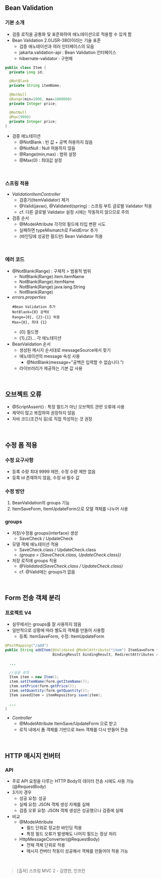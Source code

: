 ## Bean Validation
### 기본 소개
- 검증 로직을 공통화 및 표준화하여 애노테이션으로 적용할 수 있게 함
- Bean Validation 2.0(JSR-380)이라는 기술 표준
  - 검증 애노테이션과 여러 인터페이스의 모음
  - jakarta.validation-api : Bean Validation 인터페이스
  - hibernate-validator : 구현체
  
~~~java
public class Item {
  private Long id;
  
  @NotBlank
  private String itemName;
  
  @NotNull
  @Range(min=1000, max=1000000)
  private Integer price;
  
  @NotNull
  @Max(9999)
  private Integer price;
}
~~~
- 검증 애노테이션 
  - @NotBlank : 빈 값 + 공백 허용하지 않음
  - @NotNull : Null 허용하지 않음
  - @Range(min,max) : 범위 설정
  - @Max(0) : 최대값 설정
<br>

### 스프링 적용
- _ValidationItemController_
  - 검증기(ItemValidator) 제거
  - @Valid(javax), @Validated(spring) : 스프링 부트 글로벌 Validator 적용
  - cf. 다른 글로벌 Validator 설정 시에는 작동하지 않으므로 주의
- 검증 순서
  - @ModelAttribute 각각의 필드에 타입 변환 시도
  - 실패하면 typeMismatch로 FieldError 추가
  - (바인딩에 성공한 필드만) Bean Validator 적용
<br>

### 에러 코드
- @NotBlank(Range) : 구체적 > 범용적 범위
  - NotBlank(Range).item.itemName
  - NotBlank(Range).itemName
  - NotBlank(Range).java.lang.String
  - NotBlank(Range)
- _errors.properties_
  ~~~
  #Bean Validation 추가
  NotBlank={0} 공백X
  Range={0}, {2}~{1} 허용
  Max={0}, 최대 {1}
  ~~~
  - {0} 필드명
  - {1},{2}... 각 애노테이션
- BeanValidation 순서
  - 생성된 메시지 순서대로 messageSource에서 찾기
  - 애노테이션의 message 속성 사용
    - @NotBlank(message="공백은 입력할 수 없습니다.")
  - 라이브러리가 제공하는 기본 값 사용
<br>

## 오브젝트 오류
- @ScriptAssert() : 특정 필드가 아닌 오브젝트 관련 오류에 사용
- 제약이 많고 복잡하여 권장하지 않음
- 자바 코드(조건식 등)로 직접 작성하는 것 권장
<br>

## 수정 폼 적용
### 수정 요구사항
- 등록 수량 최대 9999 제한, 수정 수량 제한 없음
- 등록 id 존재하지 않음, 수정 id 필수 값

### 수정 방안
1. BeanValidation의 groups 기능
2. ItemSaveForm, ItemUpdateForm으로 모델 객체를 나누어 사용

### groups
- 저장/수정용 groups(interface) 생성
  - SaveCheck / UpdateCheck
- 모델 객체 애노테이션 적용
  - SaveCheck.class / UpdateCheck.class
  - _(groups = {SaveCheck.class, UpdateCheck.class})_
- 저장 로직에 groups 적용
  - _@Validated(SaveCheck.class / UpdateCheck.class)_
  - cf. @Valid에는 groups가 없음
<br>

## Form 전송 객체 분리
### 프로젝트 V4
- 실무에서는 groups를 잘 사용하지 않음
- 일반적으로 상황에 따라 별도의 객체를 만들어 사용함
  - 등록: ItemSaveForm, 수정: ItemUpdateForm
~~~java
@PostMapping("/add")
public String addItem(@Validated @ModelAttribute("item") ItemSaveForm form,
                      BindingResult bindingResult, RedirectAttributes redirectAttributes) {
  
  ...
  
  //성공 로직
  Item item = new Item();
  item.setItemName(form.getItemName());
  item.setPrice(form.getPrice());
  item.setQuantity(form.getQuantity());
  Item savedItem = itemRepository.save(item);
  
  ...
}
~~~
- _Controller_
  - @ModelAttribute ItemSave/UpdateForm 으로 받고
  - 로직 내에서 폼 객체를 기반으로 Item 객체를 다시 만들어 전송
<br>

## HTTP 메시지 컨버터
### API
- 주로 API 요청을 다루는 HTTP Body의 데이터 전송 시에도 사용 가능 (@RequestBody)
- 3가지 경우
  - 성공 요청: 성공
  - 실패 요청: JSON 객체 생성 자체를 실패
  - 검증 오류 요청: JSON 객체 생성은 성공했으나 검증에 실패
- 비교
  - @ModelAttribute
    - 필드 단위로 정교한 바인딩 적용
    - 특정 필드 오류가 발생해도 나머지 필드는 정상 처리
  - HttpMessageConverter(@RequestBody)
    - 전체 객체 단위로 적용
    - 메시지 컨버터 작동이 성공해서 객체를 만들어야 적용 가능

<br>

> [출처] 스프링 MVC 2 - 김영한, 인프런

